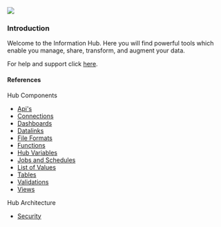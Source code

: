 <img src="{{SERVER}}/assets/img/dexih/dex_logo_wide_raw.png" class="col-4 mx-auto d-block"/>

### Introduction

Welcome to the Information Hub.  Here you will find powerful tools which enable you manage, share, transform, and augment your data.

For help and support click [here](route:/hubs/index/support).

#### References

Hub Components

* [Api's](reference/api.md)
* [Connections](reference/connection.md)
* [Dashboards](reference/dashboard.md)
* [Datalinks](reference/datalink.md)
* [File Formats](reference/fileFormat.md)
* [Functions](reference/function.md)
* [Hub Variables](reference/hubVariable.md)
* [Jobs and Schedules](reference/datajob.md)
* [List of Values](reference/listOfValue.md)
* [Tables](reference/table.md)
* [Validations](reference/validation.md)
* [Views](reference/view.md)

Hub Architecture

* [Security](reference/security.md)